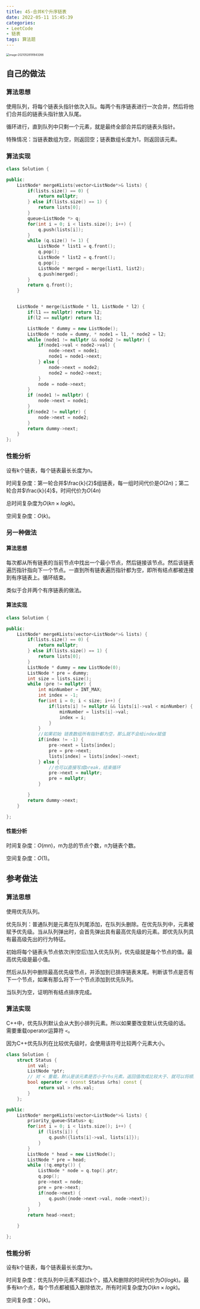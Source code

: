 ```yaml
---
title: 45-合并K个升序链表
date: 2022-05-11 15:45:39
categories: 
- LeetCode
- 链表
tags: 算法题
---
```




<img src="https://crayon-1302863897.cos.ap-beijing.myqcloud.com/image/image-20210528191843266.png" alt="image-20210528191843266" style="zoom:50%;" />



## 自己的做法

### 算法思想

使用队列，将每个链表头指针依次入队。每两个有序链表进行一次合并，然后将他们合并后的链表头指针放入队尾。

循环进行，直到队列中只剩一个元素，就是最终全部合并后的链表头指针。

特殊情况：当链表数组为空，则返回空；链表数组长度为1，则返回该元素。



### 算法实现

```c++
class Solution {

public:
    ListNode* mergeKLists(vector<ListNode*>& lists) {
        if(lists.size() == 0) {
            return nullptr;
        } else if(lists.size() == 1) {
            return lists[0];
        }
        queue<ListNode *> q;
        for(int i = 0; i < lists.size(); i++) {
            q.push(lists[i]);
        }
        while (q.size() != 1) {
            ListNode * list1 = q.front();
            q.pop();
            ListNode * list2 = q.front();
            q.pop();
            ListNode * merged = merge(list1, list2);
            q.push(merged);
        }
        return q.front();
    }


    ListNode * merge(ListNode * l1, ListNode * l2) {
        if(l1 == nullptr) return l2;
        if(l2 == nullptr) return l1;

        ListNode * dummy = new ListNode();
        ListNode * node = dummy, * node1 = l1, * node2 = l2;
        while (node1 != nullptr && node2 != nullptr) {
            if(node1->val < node2->val) {
                node->next = node1;
                node1 = node1->next;
            } else {
                node->next = node2;
                node2 = node2->next;
            }
            node = node->next;
        }
        if (node1 != nullptr) {
            node->next = node1;
        }
        if(node2 != nullptr) {
            node->next = node2;
        }
        return dummy->next;
    }
};
```



### 性能分析

设有k个链表，每个链表最长长度为n。

时间复杂度：第一轮合并$\frac{k}{2}$组链表，每一组时间代价是$O(2n)$；第二轮合并$\frac{k}{4}$，时间代价为$O(4n)$

总时间复杂度为$O(kn × logk)$。

空间复杂度：$O(k)$。



### 另一种做法

#### 算法思想

每次都从所有链表的当前节点中找出一个最小节点，然后链接该节点。然后该链表遍历指针指向下一个节点。一直到所有链表遍历指针都为空，即所有结点都被连接到有序链表上。循环结束。

类似于合并两个有序链表的做法。

#### 算法实现

```c++
class Solution {

public:
    ListNode* mergeKLists(vector<ListNode*>& lists) {
        if(lists.size() == 0) {
            return nullptr;
        } else if(lists.size() == 1) {
            return lists[0];
        }
        ListNode * dummy = new ListNode(0);
        ListNode * pre = dummy;
        int size = lists.size();
        while (pre != nullptr) {
            int minNumber = INT_MAX;
            int index = -1;
            for(int i = 0; i < size; i++) {
                if(lists[i] != nullptr && lists[i]->val < minNumber) {
                    minNumber = lists[i]->val;
                    index = i;
                }
            }
            //如果初始 链表数组所有指针都为空，那么就不会给index赋值
            if(index != -1) {
                pre->next = lists[index];
                pre = pre->next;
                lists[index] = lists[index]->next;
            } else {
                //也可以直接写成break，结束循环
                pre->next = nullptr;
                pre = nullptr;
            }

        }
        return dummy->next;
    }

};

```



#### 性能分析

时间复杂度：$O(mn)$，m为总的节点个数，n为链表个数。

空间复杂度：$O(1)$。



## 参考做法

### 算法思想

使用优先队列。

优先队列：普通队列是元素在队列尾添加，在队列头删除。在优先队列中，元素被赋予优先级。当从队列弹出时，会首先弹出具有最高优先级的元素。即优先队列具有最高级先出的行为特征。



初始将每个链表头节点依次(判空后)加入优先队列，优先级就是每个节点的值。最高优先级是最小值。

然后从队列中删除最高优先级节点，并添加到已排序链表末尾。判断该节点是否有下一个节点，如果有那么将下一个节点添加到优先队列。

当队列为空，证明所有结点排序完成。



### 算法实现

C++中，优先队列默认会从大到小排列元素。所以如果要改变默认优先级的话。需要重载operator运算符 `<`。

因为C++优先队列在比较优先级时，会使用该符号比较两个元素大小。



```c++
class Solution {
    struct Status {
        int val;
        ListNode *ptr;
        // 对 < 重载，默认是该元素是否小于rhs元素。返回值改成比较大于、就可以将顺序颠倒
        bool operator < (const Status &rhs) const {
            return val > rhs.val;
        }
    };

public:
    ListNode* mergeKLists(vector<ListNode*>& lists) {
        priority_queue<Status> q;
        for(int i = 0; i < lists.size(); i++) {
            if (lists[i]) {
                q.push({lists[i]->val, lists[i]});
            }
        }
        ListNode * head = new ListNode();
        ListNode * pre = head;
        while (!q.empty()) {
            ListNode * node = q.top().ptr;
            q.pop();
            pre->next = node;
            pre = pre->next;
            if(node->next) {
                q.push({node->next->val, node->next});
            }
        }
        return head->next;

    }

};
```



### 性能分析

设有k个链表，每个链表最长长度为n。

时间复杂度：优先队列中元素不超过k个，插入和删除的时间代价为$O(logk)$。最多有kn个点，每个节点都被插入删除依次，所有时间复杂度为$O(kn × logk)$。

空间复杂度：$O(k)$。

